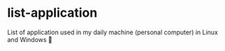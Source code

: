 # list-application
List of application used in my daily machine (personal computer) in Linux and Windows 🚀
